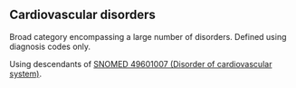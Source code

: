 ## Cardiovascular disorders

Broad category encompassing a large number of disorders.
Defined using diagnosis codes only.

Using descendants of [SNOMED 49601007 (Disorder of cardiovascular system)](https://athena.ohdsi.org/search-terms/terms/134057).

<!---
```SQL
{}
```
-->
